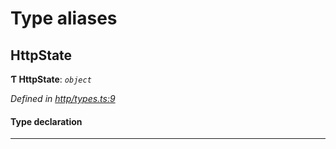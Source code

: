 

# Type aliases

<a id="httpstate"></a>

##  HttpState

**Ƭ HttpState**: *`object`*

*Defined in [http/types.ts:9](https://github.com/polkadot-js/api/blob/767a197/packages/rpc-provider/src/http/types.ts#L9)*

#### Type declaration

___

